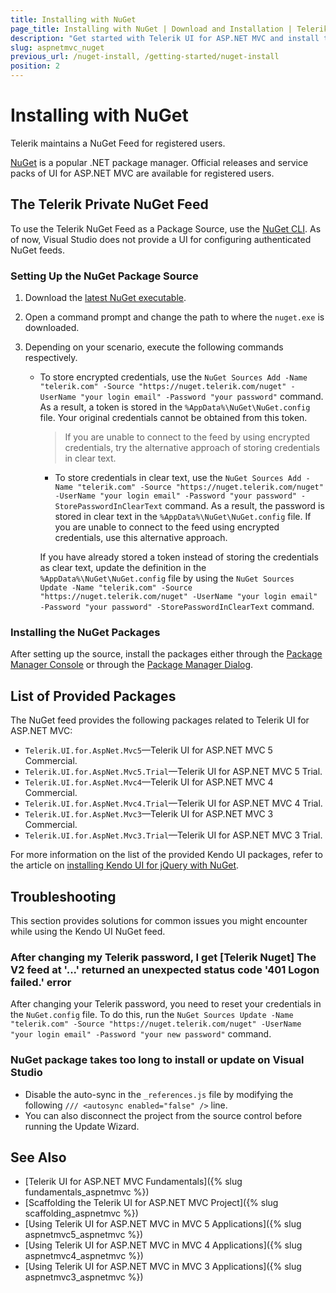 ```yaml
---
title: Installing with NuGet
page_title: Installing with NuGet | Download and Installation | Telerik UI for ASP.NET MVC
description: "Get started with Telerik UI for ASP.NET MVC and install the NuGet packages of the helpers."
slug: aspnetmvc_nuget
previous_url: /nuget-install, /getting-started/nuget-install
position: 2
---
```


# Installing with NuGet

Telerik maintains a NuGet Feed for registered users.

[NuGet](https://www.nuget.org) is a popular .NET package manager. Official releases and service packs of UI for ASP.NET MVC are available for registered users.

## The Telerik Private NuGet Feed

To use the Telerik NuGet Feed as a Package Source, use the [NuGet CLI](http://docs.nuget.org/consume/Command-Line-Reference). As of now, Visual Studio does not provide a UI for configuring authenticated NuGet feeds.

### Setting Up the NuGet Package Source

1. Download the [latest NuGet executable](https://dist.nuget.org/win-x86-commandline/latest/nuget.exe).
1. Open a command prompt and change the path to where the `nuget.exe` is downloaded.
1. Depending on your scenario, execute the following commands respectively.

    * To store encrypted credentials, use the `NuGet Sources Add -Name "telerik.com" -Source "https://nuget.telerik.com/nuget" -UserName "your login email" -Password "your password"` command. As a result, a token is stored in the `%AppData%\NuGet\NuGet.config` file. Your original credentials cannot be obtained from this token.

      > If you are unable to connect to the feed by using encrypted credentials, try the alternative approach of storing credentials in clear text.

      * To store credentials in clear text, use the `NuGet Sources Add -Name "telerik.com" -Source "https://nuget.telerik.com/nuget" -UserName "your login email" -Password "your password" -StorePasswordInClearText` command. As a result, the password is stored in clear text in the `%AppData%\NuGet\NuGet.config` file. If you are unable to connect to the feed using encrypted credentials, use this alternative approach.

      If you have already stored a token instead of storing the credentials as clear text, update the definition in the `%AppData%\NuGet\NuGet.config` file by using the `NuGet Sources Update -Name "telerik.com" -Source "https://nuget.telerik.com/nuget" -UserName "your login email" -Password "your password" -StorePasswordInClearText` command.

### Installing the NuGet Packages

After setting up the source, install the packages either through the [Package Manager Console](http://docs.nuget.org/Consume/Package-Manager-Console) or through the [Package Manager Dialog](https://docs.nuget.org/consume/package-manager-dialog).

## List of Provided Packages

The NuGet feed provides the following packages related to Telerik UI for ASP.NET MVC:

- `Telerik.UI.for.AspNet.Mvc5`&mdash;Telerik UI for ASP.NET MVC 5 Commercial.
- `Telerik.UI.for.AspNet.Mvc5.Trial`&mdash;Telerik UI for ASP.NET MVC 5 Trial.
- `Telerik.UI.for.AspNet.Mvc4`&mdash;Telerik UI for ASP.NET MVC 4 Commercial.
- `Telerik.UI.for.AspNet.Mvc4.Trial`&mdash;Telerik UI for ASP.NET MVC 4 Trial.
- `Telerik.UI.for.AspNet.Mvc3`&mdash;Telerik UI for ASP.NET MVC 3 Commercial.
- `Telerik.UI.for.AspNet.Mvc3.Trial`&mdash;Telerik UI for ASP.NET MVC 3 Trial.

For more information on the list of the provided Kendo UI packages, refer to the article on [installing Kendo UI for jQuery with NuGet](https://docs.telerik.com/kendo-ui/intro/installation/nuget-install).

## Troubleshooting

This section provides solutions for common issues you might encounter while using the Kendo UI NuGet feed.

### After changing my Telerik password, I get [Telerik Nuget] The V2 feed at '...' returned an unexpected status code '401 Logon failed.' error

After changing your Telerik password, you need to reset your credentials in the `NuGet.config` file. To do this, run the `NuGet Sources Update -Name "telerik.com" -Source "https://nuget.telerik.com/nuget" -UserName "your login email" -Password "your new password"` command.

### NuGet package takes too long to install or update on Visual Studio

* Disable the auto-sync in the `_references.js` file by modifying the following `/// <autosync enabled="false" />` line.
* You can also disconnect the project from the source control before running the Update Wizard.

## See Also

* [Telerik UI for ASP.NET MVC Fundamentals]({% slug fundamentals_aspnetmvc %})
* [Scaffolding the Telerik UI for ASP.NET MVC Project]({% slug scaffolding_aspnetmvc %})
* [Using Telerik UI for ASP.NET MVC in MVC 5 Applications]({% slug aspnetmvc5_aspnetmvc %})
* [Using Telerik UI for ASP.NET MVC in MVC 4 Applications]({% slug aspnetmvc4_aspnetmvc %})
* [Using Telerik UI for ASP.NET MVC in MVC 3 Applications]({% slug aspnetmvc3_aspnetmvc %})
